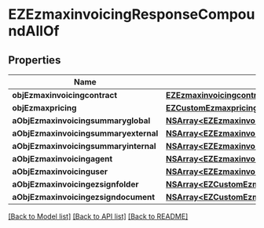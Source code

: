 # EZEzmaxinvoicingResponseCompoundAllOf

## Properties
Name | Type | Description | Notes
------------ | ------------- | ------------- | -------------
**objEzmaxinvoicingcontract** | [**EZEzmaxinvoicingcontractResponseCompound***](EZEzmaxinvoicingcontractResponseCompound.md) |  | 
**objEzmaxpricing** | [**EZCustomEzmaxpricingResponse***](EZCustomEzmaxpricingResponse.md) |  | 
**aObjEzmaxinvoicingsummaryglobal** | [**NSArray&lt;EZEzmaxinvoicingsummaryglobalResponseCompound&gt;***](EZEzmaxinvoicingsummaryglobalResponseCompound.md) |  | 
**aObjEzmaxinvoicingsummaryexternal** | [**NSArray&lt;EZEzmaxinvoicingsummaryexternalResponseCompound&gt;***](EZEzmaxinvoicingsummaryexternalResponseCompound.md) |  | 
**aObjEzmaxinvoicingsummaryinternal** | [**NSArray&lt;EZEzmaxinvoicingsummaryinternalResponseCompound&gt;***](EZEzmaxinvoicingsummaryinternalResponseCompound.md) |  | 
**aObjEzmaxinvoicingagent** | [**NSArray&lt;EZEzmaxinvoicingagentResponseCompound&gt;***](EZEzmaxinvoicingagentResponseCompound.md) |  | 
**aObjEzmaxinvoicinguser** | [**NSArray&lt;EZEzmaxinvoicinguserResponseCompound&gt;***](EZEzmaxinvoicinguserResponseCompound.md) |  | 
**aObjEzmaxinvoicingezsignfolder** | [**NSArray&lt;EZCustomEzmaxinvoicingEzsignfolderResponse&gt;***](EZCustomEzmaxinvoicingEzsignfolderResponse.md) |  | 
**aObjEzmaxinvoicingezsigndocument** | [**NSArray&lt;EZCustomEzmaxinvoicingEzsigndocumentResponse&gt;***](EZCustomEzmaxinvoicingEzsigndocumentResponse.md) |  | 

[[Back to Model list]](../README.md#documentation-for-models) [[Back to API list]](../README.md#documentation-for-api-endpoints) [[Back to README]](../README.md)


